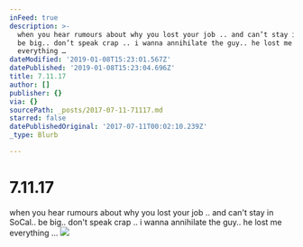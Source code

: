 ```yaml
---
inFeed: true
description: >-
  when you hear rumours about why you lost your job .. and can’t stay in SoCal..
  be big.. don’t speak crap .. i wanna annihilate the guy.. he lost me
  everything … 
dateModified: '2019-01-08T15:23:01.567Z'
datePublished: '2019-01-08T15:23:04.696Z'
title: 7.11.17
author: []
publisher: {}
via: {}
sourcePath: _posts/2017-07-11-71117.md
starred: false
datePublishedOriginal: '2017-07-11T00:02:10.239Z'
_type: Blurb

---
```

# 7.11.17

when you hear rumours about why you lost your job .. and can't stay in SoCal.. be big.. don't speak crap .. i wanna annihilate the guy.. he lost me everything ... ![](https://the-grid-user-content.s3-us-west-2.amazonaws.com/98b9a678-46c5-4c06-80c2-60b3f6b2fc95.jpg)